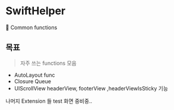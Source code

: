 # SwiftHelper
🤖 Common functions 

## 목표
> 자주 쓰는 functions 모음
 - AutoLayout func
 - Closure Queue
 - UIScrollView headerView, footerView ,headerViewIsSticky 기능

 나머지 Extension 들 test 화면 중비중..

